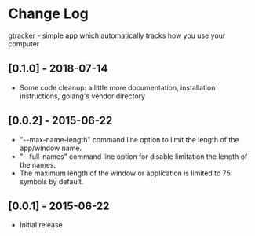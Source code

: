 # Change Log

gtracker - simple app which automatically tracks how you use your computer

## [0.1.0] - 2018-07-14

- Some code cleanup: a little more documentation, installation instructions, golang's vendor directory

## [0.0.2] - 2015-06-22

- "--max-name-length" command line option to limit the length of the app/window name.
- "--full-names" command line option for disable limitation the length of the names.
- The maximum length of the window or application is limited to 75 symbols by default.

## [0.0.1] - 2015-06-22

- Initial release
